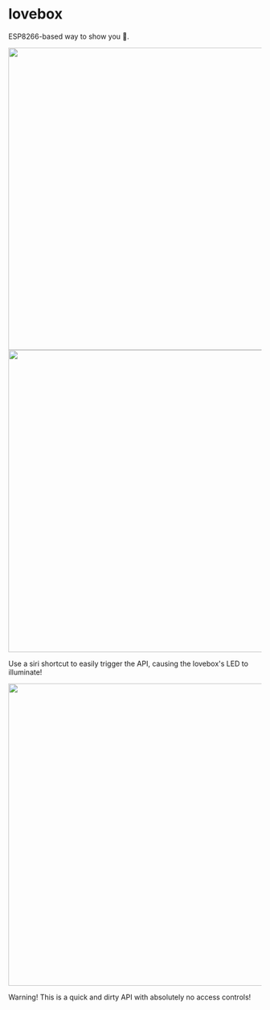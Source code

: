 # lovebox
ESP8266-based way to show you 💜.

<img src="https://github.com/joshspicer/lovebox/assets/23246594/4bb1b022-b9e7-4dd1-8dd9-840942179abe" width="600">

<img src="https://github.com/joshspicer/lovebox/assets/23246594/8cb59ac9-4286-4028-b27a-e5aa145e16bc" width="600">

Use a siri shortcut to easily trigger the API, causing the lovebox's LED to illuminate!

<img src="https://github.com/joshspicer/lovebox/assets/23246594/76a5b395-e69d-48ca-b55c-ebc70f28b415" width="600">

Warning! This is a quick and dirty API with absolutely no access controls!

